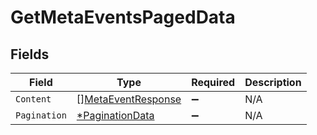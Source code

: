 # GetMetaEventsPagedData


## Fields

| Field                                         | Type                                          | Required                                      | Description                                   |
| --------------------------------------------- | --------------------------------------------- | --------------------------------------------- | --------------------------------------------- |
| `Content`                                     | [][MetaEventResponse](./metaeventresponse.md) | :heavy_minus_sign:                            | N/A                                           |
| `Pagination`                                  | [*PaginationData](./paginationdata.md)        | :heavy_minus_sign:                            | N/A                                           |